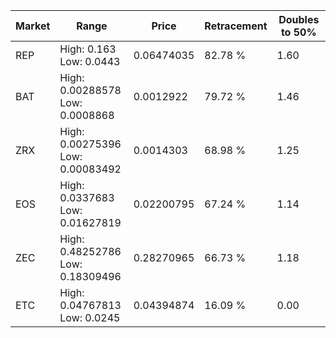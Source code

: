 | Market | Range | Price| Retracement | Doubles to 50% |
| --- | --- | --- | --- | --- |
| REP | High: 0.163<br />Low: 0.0443 | 0.06474035 | 82.78 % | 1.60 |
| BAT | High: 0.00288578<br />Low: 0.0008868 | 0.0012922 | 79.72 % | 1.46 |
| ZRX | High: 0.00275396<br />Low: 0.00083492 | 0.0014303 | 68.98 % | 1.25 |
| EOS | High: 0.0337683<br />Low: 0.01627819 | 0.02200795 | 67.24 % | 1.14 |
| ZEC | High: 0.48252786<br />Low: 0.18309496 | 0.28270965 | 66.73 % | 1.18 |
| ETC | High: 0.04767813<br />Low: 0.0245 | 0.04394874 | 16.09 % | 0.00 |
